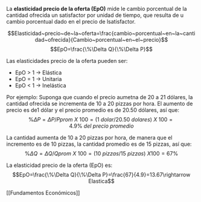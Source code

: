 La **elasticidad precio de la oferta (EpO)** mide le cambio porcentual de la cantidad ofrecida un satisfactor por unidad de tiempo, que resulta de u cambio porcentual dado en el precio de lsatisfactor.

$$Elasticidad~precio~de~la~oferta=\frac{cambio~porcentual~en~la~cantidad~ofrecida}{Cambio~porcentual~en~el~precio}$$
$$EpO=\frac{\%\Delta Q}{\%\Delta P}$$

Las elasticidades precio de la oferta pueden ser:
- EpO > 1 $\rightarrow$ Elástica
-  EpO = 1 $\rightarrow$ Unitaria
-  EpO < 1 $\rightarrow$ Inelástica

Por ejemplo:
Suponga que cuando el precio aumetna de 20 a 21 dólares, la cantidad ofrecida se incrementa de  10 a 20 pizzas por hora. El aumento de precio es de1 dólar y el precio promedio es de 20.50 dólares, así que:
$$\%\Delta P=\Delta P/Pprom~X~100=(1~dolar/20.50~dolares)~X~100=4.9\%~del~precio~promedio$$

La cantidad aumenta de 10 a 20 pizzas por hora, de manera que el incremento es de 10 pizzas, la cantidad promedio es de 15 pizzas, así que:
$$\%\Delta Q = \Delta Q /Qprom~X~100=(10~pizzas/15~pizzas)~X100=67\%$$

La elasticidad precio de la oferta (EpO) es:
$$EpO=\frac{\%\Delta Q}{\%\Delta P}=\frac{67}{4.9}=13.67\rightarrow Elastica$$

[[Fundamentos Económicos]] 